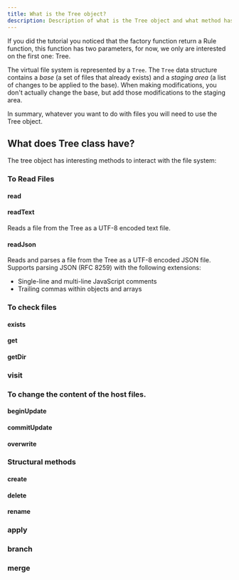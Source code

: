 ```yaml
---
title: What is the Tree object?
description: Description of what is the Tree object and what method has.
---
```

If you did the tutorial you noticed that the factory function return a Rule function, this function has two parameters, for now, we only are interested on the first one: Tree.

The virtual file system is represented by a `Tree`. The `Tree` data structure contains a *base* (a set of files that already exists) and a *staging area* (a list of changes to be applied to the base). When making modifications, you don't actually change the base, but add those modifications to the staging area.

In summary, whatever you want to do with files you will need to use the Tree object.

## What does Tree class have?

The tree object has interesting methods to interact with the file system:

### To Read Files
#### read

#### readText

Reads a file from the Tree as a UTF-8 encoded text file.

#### readJson

Reads and parses a file from the Tree as a UTF-8 encoded JSON file.
Supports parsing JSON (RFC 8259) with the following extensions:

- Single-line and multi-line JavaScript comments
- Trailing commas within objects and arrays

### To check files
#### exists
#### get
#### getDir
### visit


### To change the content of the host files.
#### beginUpdate
#### commitUpdate
#### overwrite


### Structural methods
#### create
#### delete
#### rename
### apply



### branch
### merge